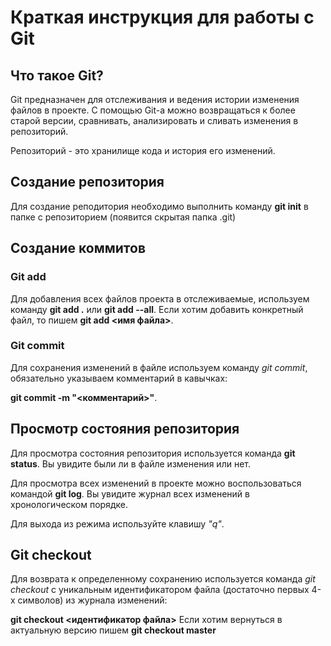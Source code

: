 # Краткая инструкция для работы с Git

## Что такое Git?

Git предназначен для отслеживания и ведения истории изменения файлов в проекте. С помощью Git-а можно возвращаться к более старой версии, сравнивать, анализировать и сливать изменения в репозиторий.

Репозиторий - это хранилище кода и история его изменений.

## Создание репозитория

Для создание реподитория необходимо выполнить команду **git init** в папке с репозиторием (появится скрытая папка .git)

## Создание коммитов

### Git add

Для добавления всех файлов проекта в отслеживаемые, используем команду **git add .** или **git add --all**.
Если хотим добавить конкретный файл, то пишем **git add <имя файла>**.

### Git commit

Для сохранения изменений в файле используем команду *git commit*, обязательно указываем комментарий в кавычках: 

**git commit -m "<комментарий>"**.

## Просмотр состояния репозитория

Для просмотра состояния репозитория используется команда **git status**. 
Вы увидите были ли в файле изменения или нет.

Для просмотра всех изменений в проекте можно воспользоваться командой **git log**. 
Вы увидите журнал всех изменений в хронологическом порядке.

Для выхода из режима используйте клавишу *"q"*.

## Git checkout

Для возврата к определенному сохранению используется команда *git checkout* с уникальным идентификатором файла (достаточно первых 4-х символов) из журнала изменений:

**git checkout <идентификатор файла>**
Если хотим вернуться в актуальную версию пишем **git checkout master**

